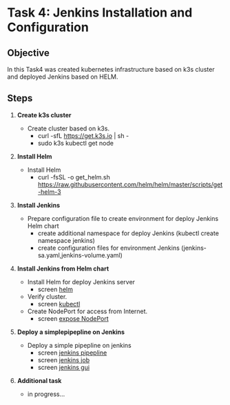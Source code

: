 # Task 4: Jenkins Installation and Configuration

## Objective

In this Task4 was created kubernetes infrastructure based on k3s cluster and deployed Jenkins based on  HELM. 

## Steps

1. **Create k3s cluster**
   - Create cluster based on  k3s.
        - curl -sfL https://get.k3s.io | sh -
        - sudo k3s kubectl get node

2. **Install Helm**
   - Install Helm
        - curl -fsSL -o get_helm.sh https://raw.githubusercontent.com/helm/helm/master/scripts/get-helm-3

3. **Install Jenkins**
   - Prepare configuration file to create environment for deploy Jenkins Helm  chart
        - create additional namespace for deploy Jenkins (kubectl create namespace jenkins)
        - create configuration  files for environment Jenkins (jenkins-sa.yaml,jenkins-volume.yaml)

4. **Install Jenkins from  Helm chart**
   - Install Helm for deploy Jenkins server
        - screen [helm](images/install_jenkins_helm.png)
   - Verify cluster.
        - screen [kubectl](images/create_jenkins_pod_svc_pv.png)
   - Create NodePort for access from Internet.
        - screen [expose NodePort](images/expose_nodeport_jenkins.png)
5. **Deploy a simplepipepline on  Jenkins**
   - Deploy a simple pipepline on  jenkins
       - screen [jenkins pipepline](images/jenkins_pipeline1.png)
       - screen [jenkins job](images/jenkins_1_job.png)
       - screen [jenkins gui](images/jenkins_1_job_finish.png)
6. **Additional task**
   - in progress...